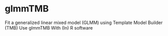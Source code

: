 # glmmTMB
Fit a generalized linear mixed model (GLMM) using Template Model Builder (TMB) Use glmmTMB With (In) R software
